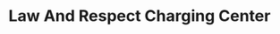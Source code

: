 ---
title: "Law And Respect Charging Center"
url: /zwedru/law-and-respect-charging-center/
shop: electronics
---